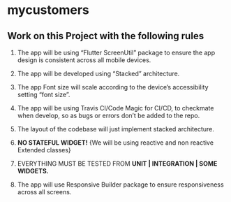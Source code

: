# mycustomers

## Work on this Project with the following rules

1. The app will be using  “Flutter ScreenUtil” package to ensure the app design is consistent across all mobile devices.

2. The app will be developed using “Stacked” architecture.

3. The app Font size will scale according to the device’s accessibility setting “font size”.

4. The app will be using Travis CI/Code Magic for CI/CD, to checkmate when develop, so as bugs or errors don’t be added to the repo.

5. The layout of the codebase will just implement stacked architecture.

6. **NO STATEFUL WIDGET!** {We will be using reactive and non reactive Extended classes}

7. EVERYTHING MUST BE TESTED FROM  **UNIT | INTEGRATION | SOME WIDGETS.**

8. The app will use Responsive Builder package to ensure responsiveness across all screens.
